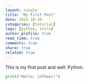 ```yaml
---
layout: single
title: "My First Post"
date: 2025-10-29
categories: [tutorial]
tags: [python, intro]
author_profile: true
read_time: true
comments: true
share: true
related: true
---
```

This is my first post and well. Python.


```python
print("Hello, infosec!")


